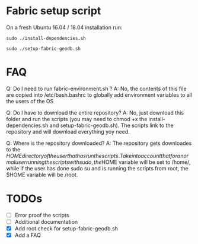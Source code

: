 # Fabric setup script

On a fresh Ubuntu 16.04 / 18.04 installation run:

`sudo ./install-dependencies.sh`

`sudo ./setup-fabric-geodb.sh`

# FAQ

Q: Do I need to run fabric-environment.sh ?
A: No, the contents of this file are copied into /etc/bash.bashrc to globally add environment variables to all the users of the OS

Q: Do I have to download the entire repository?
A: No, just download this folder and run the scripts (you may need to chmod +x the install-dependencies.sh and setup-fabric-geodb.sh). The scripts link to the repository and will download everything yoy need.

Q: Where is the repository downloaded?
A: The repository gets downloades to the $HOME directory of the user that has run the scripts. Take into account that for a normal user running the scripts with sudo, the$HOME variable will be set to /home/<user>, while if the user has done sudo su and is running the scripts from root, the \$HOME variable will be /root.

# TODOs

- [ ] Error proof the scripts
- [ ] Additional documentation
- [x] Add root check for setup-fabric-geodb.sh
- [x] Add a FAQ
